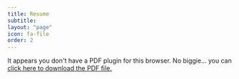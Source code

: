 ```yaml
---
title: Resume
subtitle: 
layout: "page"
icon: fa-file
order: 2
---
```


<object data="assets/images/Jarome Leslie - resume revamped Nov 2020.pdf" type="application/pdf" width="100%" height="800px">
 <p>It appears you don't have a PDF plugin for this browser.
 No biggie... you can <a href="assets/images/Jarome Leslie - resume revamped Nov 2020.pdf">click here to
  download the PDF file.</a></p>
</object>
  
